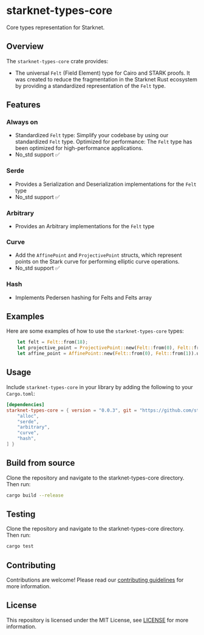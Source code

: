 # starknet-types-core

Core types representation for Starknet.

## Overview

The `starknet-types-core` crate provides:
* The universal `Felt` (Field Element) type for Cairo and STARK proofs. It was created to reduce the fragmentation in the Starknet Rust ecosystem by providing a standardized representation of the `Felt` type.

## Features

### Always on
- Standardized `Felt` type: Simplify your codebase by using our standardized `Felt` type. Optimized for performance: The `Felt` type has been optimized for high-performance applications.
- No_std support ✅

### Serde
- Provides a Serialization and Deserialization implementations for the `Felt` type
- No_std support ✅

### Arbitrary
- Provides an Arbitrary implementations for the `Felt` type

### Curve
- Add the `AffinePoint` and `ProjectivePoint` structs, which represent points on the Stark curve for performing elliptic curve operations.
- No_std support ✅

### Hash
- Implements Pedersen hashing for Felts and Felts array

## Examples

Here are some examples of how to use the `starknet-types-core` types:

```rust
    let felt = Felt::from(18);
    let projective_point = ProjectivePoint::new(Felt::from(0), Felt::from(1), Felt::from(0));
    let affine_point = AffinePoint::new(Felt::from(0), Felt::from(1)).unwrap();
```

## Usage

Include `starknet-types-core` in your library by adding the following to your `Cargo.toml`:

```toml
[dependencies]
starknet-types-core = { version = "0.0.3", git = "https://github.com/starknet-io/types-rs", default-features = false, features = [
    "alloc",
    "serde",
    "arbitrary",
    "curve",
    "hash",
] }
```

## Build from source

Clone the repository and navigate to the starknet-types-core directory. Then run:

```bash
cargo build --release
```

## Testing

Clone the repository and navigate to the starknet-types-core directory. Then run:

```bash
cargo test
```

## Contributing

Contributions are welcome! Please read our [contributing guidelines](CONTRIBUTING.md) for more information.

## License

This repository is licensed under the MIT License, see [LICENSE](LICENSE) for more information.
